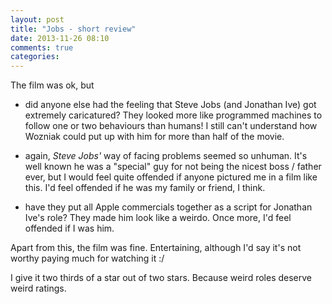 ```yaml
---
layout: post
title: "Jobs - short review"
date: 2013-11-26 08:10
comments: true
categories: 
---
```


The film was ok, but

- did anyone else had the feeling that Steve Jobs (and Jonathan Ive) got extremely caricatured? They looked more like programmed machines to follow one or two behaviours than humans! I still can't understand how Wozniak could put up with him for more than half of the movie.

- again, _Steve Jobs'_ way of facing problems seemed so unhuman. It's well known he was a "special" guy for not being the nicest boss / father ever, but I would feel quite offended if anyone pictured me in a film like this. I'd feel offended if he was my family or friend, I think.

- have they put all Apple commercials together as a script for Jonathan Ive's role? They made him look like a weirdo. Once more, I'd feel offended if I was him.

Apart from this, the film was fine. Entertaining, although I'd say it's not worthy paying much for watching it :/

I give it two thirds of a star out of two stars. Because weird roles deserve weird ratings.